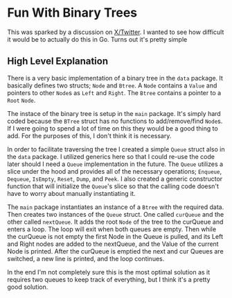 # Fun With Binary Trees

This was sparked by a discussion on [X/Twitter](https://x.com/vikhyatk/status/1873033432705712304). I wanted to see how difficult it would be to actually do this in Go. Turns out it's pretty simple

## High Level Explanation
There is a very basic implementation of a binary tree in the `data` package. It basically defines two structs; `Node` and `Btree`. A `Node` contains a `Value` and pointers to other `Node`s as `Left` and `Right`. The `Btree` contains a pointer to a `Root` `Node`. 

The instace of the binary tree is setup in the `main` package. It's simply hard coded because the `BTree` struct has no functions to add/remove/find `Node`s. If I were going to spend a lot of time on this they would be a good thing to add. For the purposes of this, I don't think it is necessary.

In order to facilitate traversing the tree I created a simple `Queue` struct also in the `data` package. I utilized generics here so that I could re-use the code later should I need a `Queue` implementation in the future. The `Queue` utilizes a slice under the hood and provides all of the necessary operations; `Enqueue`, `Dequeue`, `IsEmpty`, `Reset`, `Dump`, and `Peek`. I also created a generic constructor function that will initialize the `Queue`'s slice so that the calling code doesn't have to worry about manually instantiating it.

The `main` package instantiates an instance of a `Btree` with the required data. Then creates two instances of the `Queue` struct. One called `curQueue` and the other called `nextQueue`. It adds the root `Node` of the tree to the curQueue and enters a loop. The loop will exit when both queues are empty. Then while the curQueue is not empty the first Node in the Queue is pulled, and its Left and Right nodes are added to the nextQueue, and the Value of the current Node is printed. After the curQueue is emptied the next and cur Queues are switched, a new line is printed, and the loop continues.

In the end I'm not completely sure this is the most optimal solution as it requires two queues to keep track of everything, but I think it's a pretty good solution.
